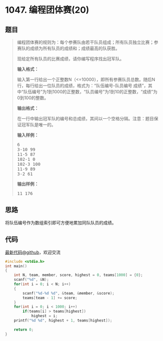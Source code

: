 <h1>1047. 编程团体赛(20)</h1>

## 题目

> <div id="problemContent">
> <p>
> 编程团体赛的规则为：每个参赛队由若干队员组成；所有队员独立比赛；参赛队的成绩为所有队员的成绩和；成绩最高的队获胜。
> </p>
> <p>
> 现给定所有队员的比赛成绩，请你编写程序找出冠军队。
> </p>
> <p><b>
> 输入格式：
> </b></p>
> <p>
> 输入第一行给出一个正整数N（&lt;=10000），即所有参赛队员总数。随后N行，每行给出一位队员的成绩，格式为：“队伍编号-队员编号 成绩”，其中“队伍编号”为1到1000的正整数，“队员编号”为1到10的正整数，“成绩”为0到100的整数。
> </p>
> <p><b>
> 输出格式：
> </b></p>
> <p>
> 在一行中输出冠军队的编号和总成绩，其间以一个空格分隔。注意：题目保证冠军队是唯一的。
> </p>
> <b>输入样例：</b><pre>
> 6
> 3-10 99
> 11-5 87
> 102-1 0
> 102-3 100
> 11-9 89
> 3-2 61
> </pre>
> <b>输出样例：</b><pre>
> 11 176
> </pre>
> </div>

## 思路

将队伍编号作为数组索引即可方便地累加同队队员的成绩。

## 代码

[最新代码@github](https://github.com/OliverLew/PAT/blob/master/PATBasic/1047.c)，欢迎交流
```c
#include <stdio.h>
int main()
{
    int N, team, member, score, highest = 0, teams[1000] = {0};
    scanf("%d", &N);
    for(int i = 0; i < N; i++)
    {
        scanf("%d-%d %d", &team, &member, &score);
        teams[team - 1] += score;
    }
    for(int i = 0; i < 1000; i++)
        if(teams[i] > teams[highest])
            highest = i;
    printf("%d %d", highest + 1, teams[highest]);
    
    return 0;
}

```